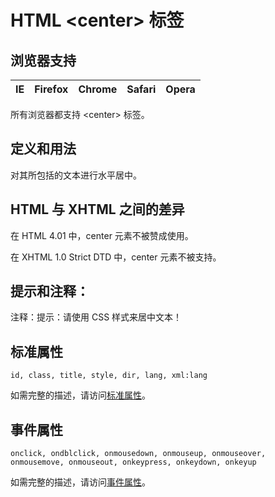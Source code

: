 # HTML &lt;center&gt; 标签

## 浏览器支持

| IE | Firefox | Chrome | Safari | Opera |
| --- | --- | --- | --- | --- |

所有浏览器都支持 &lt;center&gt; 标签。

## 定义和用法

对其所包括的文本进行水平居中。

## HTML 与 XHTML 之间的差异

在 HTML 4.01 中，center 元素不被赞成使用。

在 XHTML 1.0 Strict DTD 中，center 元素不被支持。

## 提示和注释：

注释：提示：请使用 CSS 样式来居中文本！

## 标准属性

```
id, class, title, style, dir, lang, xml:lang
```

如需完整的描述，请访问[标准属性](/tags/html_ref_standardattributes.asp)。

## 事件属性

```
onclick, ondblclick, onmousedown, onmouseup, onmouseover, 
onmousemove, onmouseout, onkeypress, onkeydown, onkeyup

```

如需完整的描述，请访问[事件属性](/tags/html_ref_eventattributes.asp)。

